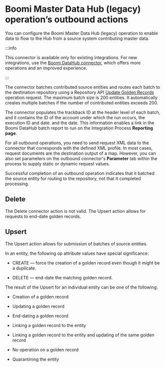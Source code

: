# Boomi Master Data Hub (legacy) operation’s outbound actions

<head>
  <meta name="guidename" content="Integration"/>
  <meta name="context" content="GUID-ea6b4a33-f225-4cfc-bf71-5372db17b3a6"/>
</head>

You can configure the Boomi Master Data Hub (legacy) operation to enable data to flow to the Hub from a source system contributing master data.

:::info

This connector is available only for existing integrations. For new integrations, use the [Boomi DataHub connector](docs/Atomsphere/Integration/Connectors/int-Boomi_Data_Hub_connector.md), which offers more operations and an improved experience.

:::

The connector batches contributed source entities and routes each batch to the destination repository using a Repository API [Update Golden Records](../../Master%20Data%20Hub/REST%20APIs/r-mdm-Update_Golden_Records_fdad4dc4-f3db-48ab-8ba7-d027ecc10791.md) operation request. The maximum batch size is 200 entities. It automatically creates multiple batches if the number of contributed entities exceeds 200.

The connector populates the trackback ID at the header level of each batch, and it contains the ID of the account under which the run occurs, the  execution ID and date. and the date. This information enables a link in the Boomi DataHub batch report to run on the Integration Process **Reporting page**.

For all outbound operations, you need to send request XML data to the connector that corresponds with the defined XML profile. In most cases, request documents are the destination output of a map. However, you can also set parameters on the outbound connector's **Parameter** tab within the process to supply static or dynamic request values.

Successful completion of an outbound operation indicates that it batched the source entity for routing to the repository, not that it completed processing.



## Delete 

The Delete connector action is not valid. The Upsert action allows for requests to end-date golden records.

## <a name="Upsert">Upsert</a>

The Upsert action allows for submission of batches of source entities.

In an entity, the following op attribute values have special significance:

-   CREATE — force the creation of a golden record even though it might be a duplicate.

-   DELETE — end-date the matching golden record.


The result of the Upsert for an individual entity can be one of the following:

- Creation of a golden record

- Updating a golden record

- End-dating a golden record

- Linking a golden record to the entity

- Linking a golden record to the entity and updating of the same golden record

- No operation on a golden record

- Quarantining the entity